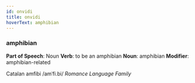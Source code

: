 ```yaml
---
id: onvidi
title: onvidi
hoverText: amphibian
---
```


### amphibian

**Part of Speech**: Noun
**Verb**: to be an amphibian
**Noun**: amphibian
**Modifier**: amphibian-related

Catalan amfibi /amˈfi.bi/
*Romance Language Family*